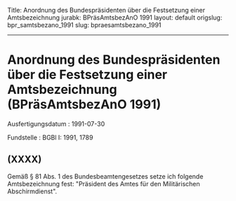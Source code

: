 Title: Anordnung des Bundespräsidenten über die Festsetzung einer Amtsbezeichnung
jurabk: BPräsAmtsbezAnO 1991
layout: default
origslug: bpr_samtsbezano_1991
slug: bpraesamtsbezano_1991

---

# Anordnung des Bundespräsidenten über die Festsetzung einer Amtsbezeichnung (BPräsAmtsbezAnO 1991)

Ausfertigungsdatum
:   1991-07-30

Fundstelle
:   BGBl I: 1991, 1789



## (XXXX)

Gemäß § 81 Abs. 1 des Bundesbeamtengesetzes setze ich folgende
Amtsbezeichnung fest:
"Präsident des Amtes für den Militärischen Abschirmdienst".

